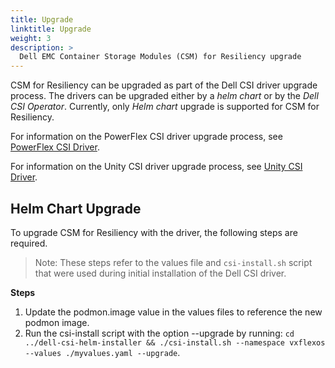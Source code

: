```yaml
---
title: Upgrade
linktitle: Upgrade 
weight: 3
description: >
  Dell EMC Container Storage Modules (CSM) for Resiliency upgrade
---
```


CSM for Resiliency can be upgraded as part of the Dell CSI driver upgrade process. The drivers can be upgraded either by a _helm chart_ or by the _Dell CSI Operator_. Currently, only _Helm chart_ upgrade is supported for CSM for Resiliency.

For information on the PowerFlex CSI driver upgrade process, see [PowerFlex CSI Driver](../../csidriver/upgradation/drivers/powerflex).

For information on the Unity CSI driver upgrade process, see [Unity CSI Driver](../../csidriver/upgradation/drivers/unity).

## Helm Chart Upgrade

To upgrade CSM for Resiliency with the driver, the following steps are required. 

>Note: These steps refer to the values file and `csi-install.sh` script that were used during initial installation of the Dell CSI driver.

**Steps**

1. Update the podmon.image value in the values files to reference the new podmon image.
2. Run the csi-install script with the option --upgrade by running: `cd ../dell-csi-helm-installer && ./csi-install.sh --namespace vxflexos --values ./myvalues.yaml --upgrade`.
